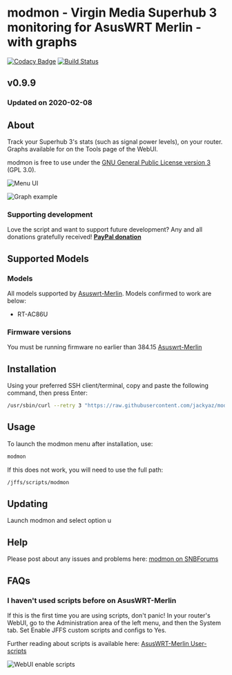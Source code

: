 # modmon - Virgin Media Superhub 3 monitoring for AsusWRT Merlin - with graphs
[![Codacy Badge](https://api.codacy.com/project/badge/Grade/91af8db9cd354643a8ef6a7117be90fb)](https://www.codacy.com/app/jackyaz/modmon?utm_source=github.com&amp;utm_medium=referral&amp;utm_content=jackyaz/modmon&amp;utm_campaign=Badge_Grade)
[![Build Status](https://travis-ci.com/jackyaz/modmon.svg?branch=master)](https://travis-ci.com/jackyaz/modmon)

## v0.9.9
### Updated on 2020-02-08
## About
Track your Superhub 3's stats (such as signal power levels), on your router. Graphs available for on the Tools page of the WebUI.

modmon is free to use under the [GNU General Public License version 3](https://opensource.org/licenses/GPL-3.0) (GPL 3.0).

![Menu UI](https://puu.sh/F4nHO/2cb4951f2d.png)

![Graph example](https://puu.sh/F4nIz/4b076a1e1a.png)

### Supporting development
Love the script and want to support future development? Any and all donations gratefully received!
[**PayPal donation**](https://paypal.me/jackyaz21)

## Supported Models
### Models
All models supported by [Asuswrt-Merlin](https://asuswrt.lostrealm.ca/about). Models confirmed to work are below:
*   RT-AC86U

### Firmware versions
You must be running firmware no earlier than 384.15 [Asuswrt-Merlin](https://asuswrt.lostrealm.ca/)

## Installation
Using your preferred SSH client/terminal, copy and paste the following command, then press Enter:

```sh
/usr/sbin/curl --retry 3 "https://raw.githubusercontent.com/jackyaz/modmon/master/modmon.sh" -o "/jffs/scripts/modmon" && chmod 0755 /jffs/scripts/modmon && /jffs/scripts/modmon install
```

## Usage
To launch the modmon menu after installation, use:
```sh
modmon
```

If this does not work, you will need to use the full path:
```sh
/jffs/scripts/modmon
```

## Updating
Launch modmon and select option u

## Help
Please post about any issues and problems here: [modmon on SNBForums](https://www.snbforums.com/threads/webui-for-monitoring-virgin-media-superhub-3-stats.61363/)

## FAQs
### I haven't used scripts before on AsusWRT-Merlin
If this is the first time you are using scripts, don't panic! In your router's WebUI, go to the Administration area of the left menu, and then the System tab. Set Enable JFFS custom scripts and configs to Yes.

Further reading about scripts is available here: [AsusWRT-Merlin User-scripts](https://github.com/RMerl/asuswrt-merlin/wiki/User-scripts)

![WebUI enable scripts](https://puu.sh/A3wnG/00a43283ed.png)
